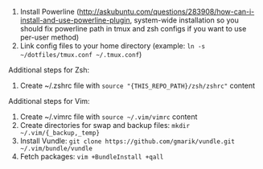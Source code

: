 
1. Install Powerline
   (http://askubuntu.com/questions/283908/how-can-i-install-and-use-powerline-plugin, system-wide installation so you should fix powerline path in tmux and zsh configs if you want to use per-user method)
2. Link config files to your home directory (example: `ln -s
   ~/dotfiles/tmux.conf ~/.tmux.conf`)

Additional steps for Zsh:

1. Create ~/.zshrc file with `source "{THIS_REPO_PATH}/zsh/zshrc"` content

Additional steps for Vim:

1. Create ~/.vimrc file with `source ~/.vim/vimrc` content
2. Create directories for swap and backup files:
`mkdir ~/.vim/{_backup,_temp}`
3. Install Vundle: `git clone https://github.com/gmarik/vundle.git
   ~/.vim/bundle/vundle`
4. Fetch packages:
`vim +BundleInstall +qall`

